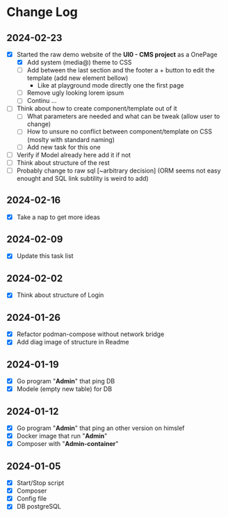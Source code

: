 # Change Log

## 2024-02-23
- [x] Started the raw demo website of the **UI0 - CMS project** as a OnePage
    - [x] Add system (media@) theme to CSS
    - [ ] Add between the last section and the footer a + button to edit the template (add new element bellow)
        - Like at playground mode directly one the first page
    - [ ] Remove ugly looking lorem ipsum 
    - [ ] Continu ...
- [ ] Think about how to create component/template out of it
    - [ ] What parameters are needed and what can be tweak (allow user to change)
    - [ ] How to unsure no conflict between component/template on CSS (moslty with standard naming)
    - [ ] Add new task for this one

- [ ] Verify if Model already here add it if not
- [ ] Think about structure of the rest
- [ ] Probably change to raw sql [~arbitrary decision] (ORM seems not easy enought and SQL link subtility is weird to add)

## 2024-02-16
- [x] Take a nap to get more ideas

## 2024-02-09

- [x] Update this task list

## 2024-02-02

- [x] Think about structure of Login

## 2024-01-26

- [x] Refactor podman-compose without network bridge
- [x] Add diag image of structure in Readme

## 2024-01-19

- [x] Go program "**Admin**" that ping DB
- [x] Modele (empty new table) for DB

## 2024-01-12

- [x] Go program "**Admin**" that ping an other version on himslef
- [x] Docker image that run "**Admin**"  
- [x] Composer with "**Admin-container**"

## 2024-01-05

- [x] Start/Stop script
- [x] Composer
- [x] Config file
- [x] DB postgreSQL